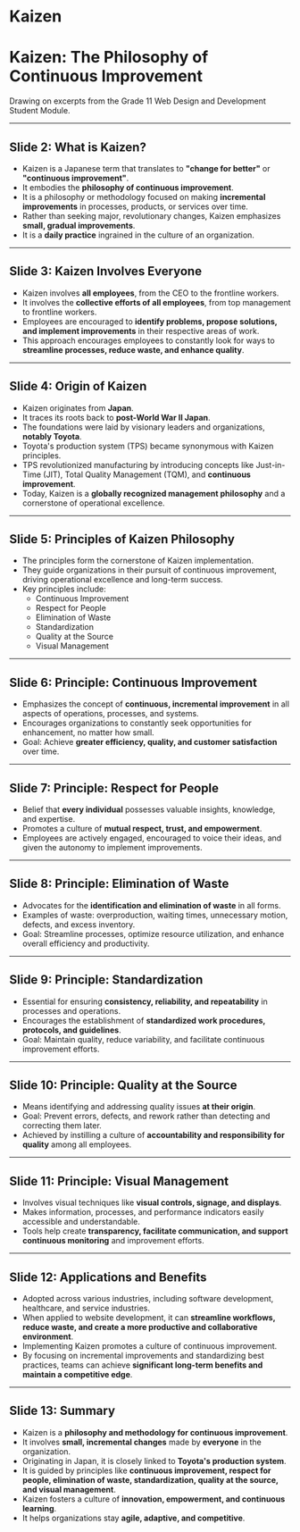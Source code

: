 # Kaizen
# Kaizen: The Philosophy of Continuous Improvement

Drawing on excerpts from the Grade 11 Web Design and Development Student Module.

---

## Slide 2: What is Kaizen?

- Kaizen is a Japanese term that translates to **"change for better"** or **"continuous improvement"**.
- It embodies the **philosophy of continuous improvement**.
- It is a philosophy or methodology focused on making **incremental improvements** in processes, products, or services over time.
- Rather than seeking major, revolutionary changes, Kaizen emphasizes **small, gradual improvements**.
- It is a **daily practice** ingrained in the culture of an organization.

---

## Slide 3: Kaizen Involves Everyone

- Kaizen involves **all employees**, from the CEO to the frontline workers.
- It involves the **collective efforts of all employees**, from top management to frontline workers.
- Employees are encouraged to **identify problems, propose solutions, and implement improvements** in their respective areas of work.
- This approach encourages employees to constantly look for ways to **streamline processes, reduce waste, and enhance quality**.

---

## Slide 4: Origin of Kaizen

- Kaizen originates from **Japan**.
- It traces its roots back to **post-World War II Japan**.
- The foundations were laid by visionary leaders and organizations, **notably Toyota**.
- Toyota's production system (TPS) became synonymous with Kaizen principles.
- TPS revolutionized manufacturing by introducing concepts like Just-in-Time (JIT), Total Quality Management (TQM), and **continuous improvement**.
- Today, Kaizen is a **globally recognized management philosophy** and a cornerstone of operational excellence.

---

## Slide 5: Principles of Kaizen Philosophy

- The principles form the cornerstone of Kaizen implementation.
- They guide organizations in their pursuit of continuous improvement, driving operational excellence and long-term success.
- Key principles include:
    - Continuous Improvement
    - Respect for People
    - Elimination of Waste
    - Standardization
    - Quality at the Source
    - Visual Management

---

## Slide 6: Principle: Continuous Improvement

- Emphasizes the concept of **continuous, incremental improvement** in all aspects of operations, processes, and systems.
- Encourages organizations to constantly seek opportunities for enhancement, no matter how small.
- Goal: Achieve **greater efficiency, quality, and customer satisfaction** over time.

---

## Slide 7: Principle: Respect for People

- Belief that **every individual** possesses valuable insights, knowledge, and expertise.
- Promotes a culture of **mutual respect, trust, and empowerment**.
- Employees are actively engaged, encouraged to voice their ideas, and given the autonomy to implement improvements.

---

## Slide 8: Principle: Elimination of Waste

- Advocates for the **identification and elimination of waste** in all forms.
- Examples of waste: overproduction, waiting times, unnecessary motion, defects, and excess inventory.
- Goal: Streamline processes, optimize resource utilization, and enhance overall efficiency and productivity.

---

## Slide 9: Principle: Standardization

- Essential for ensuring **consistency, reliability, and repeatability** in processes and operations.
- Encourages the establishment of **standardized work procedures, protocols, and guidelines**.
- Goal: Maintain quality, reduce variability, and facilitate continuous improvement efforts.

---

## Slide 10: Principle: Quality at the Source

- Means identifying and addressing quality issues **at their origin**.
- Goal: Prevent errors, defects, and rework rather than detecting and correcting them later.
- Achieved by instilling a culture of **accountability and responsibility for quality** among all employees.

---

## Slide 11: Principle: Visual Management

- Involves visual techniques like **visual controls, signage, and displays**.
- Makes information, processes, and performance indicators easily accessible and understandable.
- Tools help create **transparency, facilitate communication, and support continuous monitoring** and improvement efforts.

---

## Slide 12: Applications and Benefits

- Adopted across various industries, including software development, healthcare, and service industries.
- When applied to website development, it can **streamline workflows, reduce waste, and create a more productive and collaborative environment**.
- Implementing Kaizen promotes a culture of continuous improvement.
- By focusing on incremental improvements and standardizing best practices, teams can achieve **significant long-term benefits and maintain a competitive edge**.

---

## Slide 13: Summary

- Kaizen is a **philosophy and methodology for continuous improvement**.
- It involves **small, incremental changes** made by **everyone** in the organization.
- Originating in Japan, it is closely linked to **Toyota's production system**.
- It is guided by principles like **continuous improvement, respect for people, elimination of waste, standardization, quality at the source, and visual management**.
- Kaizen fosters a culture of **innovation, empowerment, and continuous learning**.
- It helps organizations stay **agile, adaptive, and competitive**.
